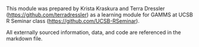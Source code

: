This module was prepared by Krista Kraskura and Terra Dressler (https://github.com/terradressler) as a learning module for GAMMS at UCSB R Seminar class (https://github.com/UCSB-RSeminar). 

All externally sourced information, data, and code are referenced in the markdown file. 

